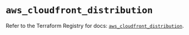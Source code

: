 # `aws_cloudfront_distribution`

Refer to the Terraform Registry for docs: [`aws_cloudfront_distribution`](https://registry.terraform.io/providers/hashicorp/aws/5.51.1/docs/resources/cloudfront_distribution).
